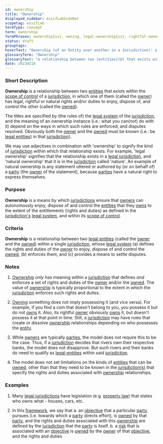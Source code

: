 ```yaml
---
id: ownership
title: "Ownership"
displayed_sidebar: essifLabSideBar
scopetag: essifLab
termType: concept
term: ownership
formPhrases: ownership{ss}, owning, legal-ownership{ss}, rightful-ownership{ss}, natural-ownership{ss}
status: draft
grouptags:
hoverText: "Ownership (of an Entity over another in a Jurisdiction): a relationship between two Entities in which one of them (called the Owner) has legal, rightful or natural rights and/or duties to enjoy, dispose of, and control the other (called the Owned)."
glossaryTerm: "Ownership"
glossaryText: "a relationship between two [entities](@) that exists within the [scope of control](@) of a [jurisdiction](@), in which one of them (called the [owner](@)) has legal, rightful or natural rights and/or duties to enjoy, dispose of, and control the other (called the [owned](@))."
date: 20220218
---
```


### Short Description
**Ownership** is a relationship between two [entities](@) that exists within the [scope of control](@) of a [jurisdiction](@), in which one of them (called the [owner](@)) has legal, rightful or natural rights and/or duties to enjoy, dispose of, and control the other (called the [owned](@)).

The titles are specified by (the rules of) the [legal system](@) of the [jurisdiction](@), and the meaning of an ownership instance (i.e.: what you can(not) do with it) depend on the ways in which such rules are enforced, and disputes resolved. Obviously both the [owner](@) and the [owned](@) must be known (i.e.: be [legal entities](legal-entity@)) in that [jurisdiction](@)).

We may use adjectives in combination with 'ownership' to signify the kind of [jurisdiction](@) within which that relationship exists. For example, 'legal ownership' signifies that the relationship exists in a [legal jurisdiction](@), and 'natural ownership' that it is in the [jurisdiction](@) called 'nature'. An example of natural ownership is any statement uttered or authored by (or on behalf of) a [party](@) (the [owner](@) of the statement), because [parties](@) have a natural right to express themselves.

### Purpose
**Ownership** is a means by which [jurisdictions](@) ensure that [owners](@) can autonomously enjoy, dispose of and control the [entities](@) that they [owns](@) to the extent of the entitlements (rights and duties) as defined in the [jurisdiction's](@) [legal system](@), and within its [scope of control](@).

### Criteria
**Ownership** is a relationship between two [legal entities](legal-entity@) (called the [owner](@) and the [owned](@)) within a single [jurisdiction](@), whose [legal system](@) (a) defines the rights and duties of the [owner](@) to enjoy, dispose of and control the [owned](@), (b) enforces them, and (c) provides a means to settle disputes.

### Notes

1. [Ownership](@) *only* has meaning within a [jurisdiction](@) that defines *and* enforces a set of rights and duties of the [owner](@) and/or the [owned](@). The value of [ownership](@) is typically proportional to the extent in which the [jurisdiction](@) enforces such rights and duties.

2. [Owning](ownership@) something does not imply possessing it (and vice versa). For example, if you find a coin that doesn't belong to you, you possess it but do not [owns](@) it. Also, its rightful [owner](@) obviously [owns](@) it, but doesn't possess it at that point in time. Still, a [jurisdiction](@) may have rules that create or dissolve [ownership](@) relationships depending on who possesses the [entity](@).

3. While [owners](@) are typically [parties](@), the model does not require this to be the case. Thus, if a [jurisdiction](@) decides that rivers own their respective banks, the model does not disapprove. But such rivers and their banks do need to qualify as [legal-entities](@) within said [jurisdiction](@).

4. The model does not set limitations on the kinds of [entities](@) that can be [owned](@), other than that they need to be known in the [jurisdiction(s)](@) that specify the rights and duties associated with [ownership](@) relationships.

### Examples

1. Many [legal jurisdictions](legal-jurisdiction@) have legislation  (e.g. [property law](https://en.wikipedia.org/wiki/Property_law)) that states who owns what - houses, cars, etc.

2. In this [framework](@), we say that
  a. an [objective](@) that a particular [party](@) pursues (i.e. towards which a [party](@) directs effort), is [owned](@) by that [party](@), and the rights and duties associated with this [ownership](@) are defined by the [jurisdiction](@) that the [party](@) is itself.
  b. a [risk](@) that is associated with an [objective](@) is [owned](@) by the [owner](@) of that [objective](@), and the rights and duties
